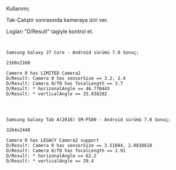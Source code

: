 Kullanımı;

Tak-Çalıştır sonrasında kameraya izin ver.

Logları "D/Result" tagiyle kontrol et.


<pre><code>

Samsung Galaxy J7 Core - Android sürümü 7.0 Sonuç;

2160x2160

Camera 0 has LIMITED Camera2
D/Result: Camera 0 has sensorSize == 3.2, 2.4
D/Result: Camera 0/f0 has focalLength == 3.7
D/Result: * horizonalAngle == 46.770443
D/Result: * verticalAngle == 35.938282

</pre></code>


<pre><code>

Samsung Galaxy Tab A(2016) SM-P580 - Android sürümü 7.0 Sonuç;

3264x2448

Camera 0 has LEGACY Camera2 support
D/Result: Camera 0 has sensorSize == 3.51084, 2.0838618
D/Result: Camera 0/f0 has focalLength == 2.91
D/Result: * horizonalAngle == 62.2
D/Result: * verticalAngle == 39.4

</pre></code>
